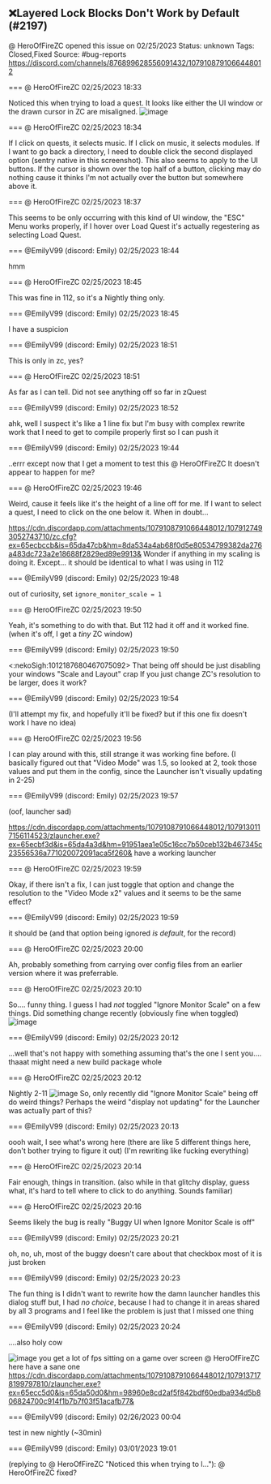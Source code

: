 ## ❌Layered Lock Blocks Don't Work by Default (#2197)
@ HeroOfFireZC opened this issue on 02/25/2023
Status: unknown
Tags: Closed,Fixed
Source: #bug-reports https://discord.com/channels/876899628556091432/1079108791066448012


=== @ HeroOfFireZC 02/25/2023 18:33

Noticed this when trying to load a quest. It looks like either the UI window or the drawn cursor in ZC are misaligned.
![image](https://cdn.discordapp.com/attachments/1079108791066448012/1079108901712171098/image.png?ex=65ecab7b&is=65da367b&hm=efd6085c08953556a0d4fb93f8dc6c46914f51ce2daddcdedea75c2660f1dd37&)

=== @ HeroOfFireZC 02/25/2023 18:34

If I click on quests, it selects music. If I click on music, it selects modules. If I want to go back a directory, I need to double click the second displayed option (sentry native in this screenshot).
This also seems to apply to the UI buttons. If the cursor is shown over the top half of a button, clicking may do nothing cause it thinks I'm not actually over the button but somewhere above it.

=== @ HeroOfFireZC 02/25/2023 18:37

This seems to be only occurring with this kind of UI window, the "ESC" Menu works properly, if I hover over Load Quest it's actually regestering as selecting Load Quest.

=== @EmilyV99 (discord: Emily) 02/25/2023 18:44

hmm

=== @ HeroOfFireZC 02/25/2023 18:45

This was fine in 112, so it's a Nightly thing only.

=== @EmilyV99 (discord: Emily) 02/25/2023 18:45

I have a suspicion

=== @EmilyV99 (discord: Emily) 02/25/2023 18:51

This is only in zc, yes?

=== @ HeroOfFireZC 02/25/2023 18:51

As far as I can tell.
Did not see anything off so far in zQuest

=== @EmilyV99 (discord: Emily) 02/25/2023 18:52

ahk, well I suspect it's like a 1 line fix
but I'm busy with complex rewrite work that I need to get to compile properly first so I can push it

=== @EmilyV99 (discord: Emily) 02/25/2023 19:44

..errr
except now that I get a moment to test this @ HeroOfFireZC
It doesn't appear to happen for me?

=== @ HeroOfFireZC 02/25/2023 19:46

Weird, cause it feels like it's the height of a line off for me. If I want to select a quest, I need to click on the one below it.
When in doubt...

https://cdn.discordapp.com/attachments/1079108791066448012/1079127493052743710/zc.cfg?ex=65ecbccb&is=65da47cb&hm=8da534a4ab68f0d5e80534799382da276a483dc723a2e18688f2829ed89e9913&
Wonder if anything in my scaling is doing it.
Except... it should be identical to what I was using in 112

=== @EmilyV99 (discord: Emily) 02/25/2023 19:48

out of curiosity, set `ignore_monitor_scale = 1`

=== @ HeroOfFireZC 02/25/2023 19:50

Yeah, it's something to do with that. But 112 had it off and it worked fine.
(when it's off, I get a *tiny* ZC window)

=== @EmilyV99 (discord: Emily) 02/25/2023 19:50

<:nekoSigh:1012187680467075092>
That being off should be just disabling your windows "Scale and Layout" crap
If you just change ZC's resolution to be larger, does it work?

=== @EmilyV99 (discord: Emily) 02/25/2023 19:54

(I'll attempt my fix, and hopefully it'll be fixed? but if this one fix doesn't work I have no idea)

=== @ HeroOfFireZC 02/25/2023 19:56

I can play around with this, still strange it was working fine before.
(I basically figured out that "Video Mode" was 1.5, so looked at 2, took those values and put them in the config, since the Launcher isn't visually updating in 2-25)

=== @EmilyV99 (discord: Emily) 02/25/2023 19:57

(oof, launcher sad)

https://cdn.discordapp.com/attachments/1079108791066448012/1079130117156114523/zlauncher.exe?ex=65ecbf3d&is=65da4a3d&hm=91951aea1e05c16cc7b50ceb132b467345c23556536a771020072091aca5f260&
have a working launcher

=== @ HeroOfFireZC 02/25/2023 19:59

Okay, if there isn't a fix, I can just toggle that option and change the resolution to the "Video Mode x2" values and it seems to be the same effect?

=== @EmilyV99 (discord: Emily) 02/25/2023 19:59

it should be
(and that option being ignored *is default*, for the record)

=== @ HeroOfFireZC 02/25/2023 20:00

Ah, probably something from carrying over config files from an earlier version where it was preferrable.

=== @ HeroOfFireZC 02/25/2023 20:10

So.... funny thing. I guess I had *not* toggled "Ignore Monitor Scale" on a few things. Did something change recently (obviously fine when toggled)
![image](https://cdn.discordapp.com/attachments/1079108791066448012/1079133317842096268/image.png?ex=65ecc238&is=65da4d38&hm=12cf46c7ebebd9d0fdb7c7e5ca971f8b73d4f19405a6b058ae79c95ec6c320ad&)

=== @EmilyV99 (discord: Emily) 02/25/2023 20:12

...well that's not happy with something
assuming that's the one I sent you.... thaaat might need a new build package whole

=== @ HeroOfFireZC 02/25/2023 20:12

Nightly 2-11
![image](https://cdn.discordapp.com/attachments/1079108791066448012/1079133932039192646/image.png?ex=65ecc2ca&is=65da4dca&hm=09cbf4877a29484b7521c47d97ad5a52b10aed6f8fe8cca1c19d77a545232d7c&)
So, only recently did "Ignore Monitor Scale" being off do weird things?
Perhaps the weird "display not updating" for the Launcher was actually part of this?

=== @EmilyV99 (discord: Emily) 02/25/2023 20:13

oooh wait, I see what's wrong here
(there are like 5 different things here, don't bother trying to figure it out)
(I'm rewriting like fucking everything)

=== @ HeroOfFireZC 02/25/2023 20:14

Fair enough, things in transition.
(also while in that glitchy display, guess what, it's hard to tell where to click to do anything. Sounds familiar)

=== @ HeroOfFireZC 02/25/2023 20:16

Seems likely the bug is really "Buggy UI when Ignore Monitor Scale is off"

=== @EmilyV99 (discord: Emily) 02/25/2023 20:21

oh, no, uh, most of the buggy doesn't care about that checkbox
most of it is just broken

=== @EmilyV99 (discord: Emily) 02/25/2023 20:23

The fun thing is I didn't want to rewrite how the damn launcher handles this dialog stuff
but, I had *no choice*, because I had to change it in areas shared by all 3 programs
and I feel like the problem is just that I missed one thing

=== @EmilyV99 (discord: Emily) 02/25/2023 20:24

....also holy cow

![image](https://cdn.discordapp.com/attachments/1079108791066448012/1079136953552875600/image.png?ex=65ecc59b&is=65da509b&hm=ff8b62f4dfa2e3ea088ea586f55bf66ee4414bfb9f1afb76f7d954f011b690f5&)
you get a lot of fps sitting on a game over screen
@ HeroOfFireZC here have a sane one
https://cdn.discordapp.com/attachments/1079108791066448012/1079137178199797810/zlauncher.exe?ex=65ecc5d0&is=65da50d0&hm=98960e8cd2af5f842bdf60edba934d5b806824700c914f1b7b7f03f51acafb77&

=== @EmilyV99 (discord: Emily) 02/26/2023 00:04

test in new nightly (~30min)

=== @EmilyV99 (discord: Emily) 03/01/2023 19:01

(replying to @ HeroOfFireZC "Noticed this when trying to l…"): @ HeroOfFireZC fixed?
